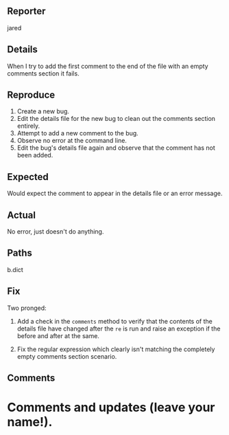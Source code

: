## Reporter
jared


## Details
When I try to add the first comment to the end of the file with an
empty comments section it fails.


## Reproduce
1. Create a new bug.
2. Edit the details file for the new bug to clean out the comments section entirely.
3. Attempt to add a new comment to the bug.
4. Observe no error at the command line.
5. Edit the bug's details file again and observe that the comment has not been added.


## Expected
Would expect the comment to appear in the details file or an error message.


## Actual
No error, just doesn't do anything.


## Paths
b.dict


## Fix
Two pronged:

1. Add a check in the `comments` method to verify that the contents of the details
   file have changed after the `re` is run and raise an exception if the before and
   after at the same.

2. Fix the regular expression which clearly isn't matching the completely empty
   comments section scenario.


## Comments
# Comments and updates (leave your name!).
